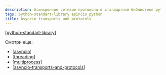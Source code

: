 ```yaml
---
description: Асинхронные сетевые протоколы в стандартной библиотеке python
tags: python-standart-library asincio python
title: Asyncio transports and protocols
---
```

[[python-standart-library]]

Смотри еще:

- [[asyncio]]
- [[threading]]
- [[multiprocess]]
- [[asyncio-transports-and-protocols]]

[//begin]: # "Autogenerated link references for markdown compatibility"
[python-standart-library]: ../lists/python-standart-library "Стандартная библиотека python и полезные ресурсы"
[asyncio]: asyncio "Asyncio"
[threading]: threading "Threading"
[multiprocess]: multiprocess "Управление процессами в python"
[asyncio-transports-and-protocols]: asyncio-transports-and-protocols "Asyncio transports and protocols"
[//end]: # "Autogenerated link references"